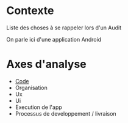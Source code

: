# Contexte
Liste des choses à se rappeler lors d'un Audit

On parle ici d'une application Android

# Axes d'analyse

- [Code](.code_analysis.md)
- Organisation
- Ux
- Ui
- Execution de l'app
- Processus de developpement / livraison
